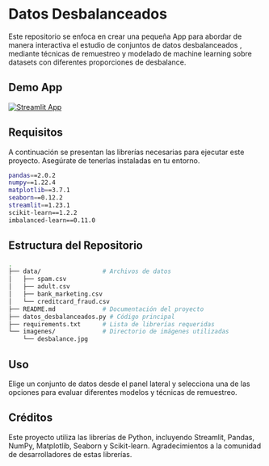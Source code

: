 # Datos Desbalanceados
Este repositorio se enfoca en crear una pequeña App para abordar de manera interactiva el estudio de conjuntos de datos desbalanceados , mediante técnicas de remuestreo y modelado de machine learning sobre datasets con diferentes proporciones de desbalance.

## Demo App
[![Streamlit App](https://static.streamlit.io/badges/streamlit_badge_black_white.svg)](https://abeldata-datos-desbalanceados.streamlit.app/)

## Requisitos
A continuación se presentan las librerías necesarias para ejecutar este proyecto. Asegúrate de tenerlas instaladas en tu entorno.
```bash
pandas==2.0.2
numpy==1.22.4
matplotlib==3.7.1
seaborn==0.12.2
streamlit==1.23.1
scikit-learn==1.2.2
imbalanced-learn==0.11.0
```
 ## Estructura del Repositorio
```bash
.
├── data/                 # Archivos de datos
│   ├── spam.csv
│   ├── adult.csv
│   ├── bank_marketing.csv
│   └── creditcard_fraud.csv
├── README.md             # Documentación del proyecto
├── datos_desbalanceados.py # Código principal
├── requirements.txt      # Lista de librerías requeridas
└── imagenes/             # Directorio de imágenes utilizadas
    └── desbalance.jpg
```
## Uso
Elige un conjunto de datos desde el panel lateral y selecciona una de las opciones para evaluar diferentes modelos y técnicas de remuestreo.

## Créditos
Este proyecto utiliza las librerías de Python, incluyendo Streamlit, Pandas, NumPy, Matplotlib, Seaborn y Scikit-learn. Agradecimientos a la comunidad de desarrolladores de estas librerías.
